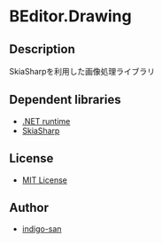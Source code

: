 # BEditor.Drawing

## Description

SkiaSharpを利用した画像処理ライブラリ

## Dependent libraries
* [.NET runtime](https://github.com/dotnet/runtime)
* [SkiaSharp](https://github.com/mono/SkiaSharp)

## License

* [MIT License](https://github.com/indigo-san/BEditor/blob/main/LICENSE)

## Author

* [indigo-san](https://github.com/indigo-san)